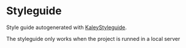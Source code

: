 Styleguide
=============

Style guide autogenerated with [KaleyStyleguide](https://github.com/thomasdavis/kaleistyleguide).

The styleguide only works when the project is runned in a local server